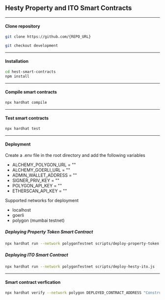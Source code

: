 ## Hesty Property and ITO Smart Contracts

***

#### Clone repository
```bash
git clone https://github.com/{REPO_URL}
```
```bash
git checkout development
```
***
#### Installation
```bash
cd hest-smart-contracts
npm install
```
***
#### Compile smart contracts
```bash
npx hardhat compile
```
***
#### Test smart contracts
```bash
npx hardhat test
```
***
#### Deployment
Create a .env file in the root directory and add the following variables
- ALCHEMY_POLYGON_URL = ""
- ALCHEMY_GOERLI_URL = ""
- ADMIN_WALLET_ADDRESS = ""
- SIGNER_PRIV_KEY = ""
- POLYGON_API_KEY = ""
- ETHERSCAN_API_KEY = ""

Supported networks for deployment
-   localhost
-   goerli
-   polygon (mumbai testnet)

##### Deploying Property Token Smart Contract
```bash
npx hardhat run --network polygonTestnet scripts/deploy-property-token.js
```
##### Deploying ITO Smart Contract
```bash
npx hardhat run --network polygonTestnet scripts/deploy-hesty-ito.js
```
***
#### Smart contract verfication
```bash
npx hardhat verify --network polygon DEPLOYED_CONTRACT_ADDRESS "Constructor argument 1"
```